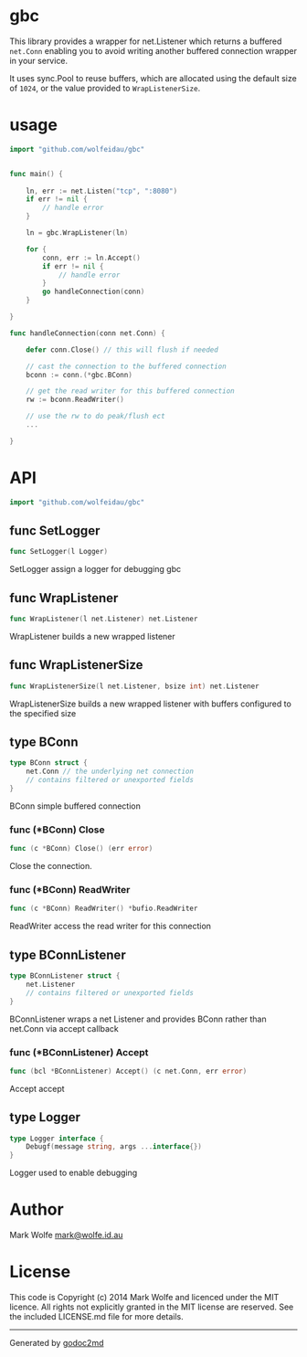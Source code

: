 # gbc

This library provides a wrapper for net.Listener which returns a buffered `net.Conn` enabling you 
to avoid writing another buffered connection wrapper in your service. 

It uses sync.Pool to reuse buffers, which are allocated using the default size of `1024`, or the 
value provided to `WrapListenerSize`.

# usage

```go
import "github.com/wolfeidau/gbc"


func main() {
	
	ln, err := net.Listen("tcp", ":8080")
	if err != nil {
		// handle error
	}

	ln = gbc.WrapListener(ln)

	for {
		conn, err := ln.Accept()
		if err != nil {
			// handle error
		}
		go handleConnection(conn)
	}

}

func handleConnection(conn net.Conn) {

	defer conn.Close() // this will flush if needed

	// cast the connection to the buffered connection
	bconn := conn.(*gbc.BConn)

	// get the read writer for this buffered connection
	rw := bconn.ReadWriter()

	// use the rw to do peak/flush ect
	...

}

```

# API

```go
import "github.com/wolfeidau/gbc"
```

## func SetLogger
``` go
func SetLogger(l Logger)
```
SetLogger assign a logger for debugging gbc


## func WrapListener
``` go
func WrapListener(l net.Listener) net.Listener
```
WrapListener builds a new wrapped listener


## func WrapListenerSize
``` go
func WrapListenerSize(l net.Listener, bsize int) net.Listener
```
WrapListenerSize builds a new wrapped listener with buffers configured to the specified size



## type BConn
``` go
type BConn struct {
    net.Conn // the underlying net connection
    // contains filtered or unexported fields
}
```
BConn simple buffered connection

### func (\*BConn) Close
``` go
func (c *BConn) Close() (err error)
```
Close the connection.

### func (\*BConn) ReadWriter
``` go
func (c *BConn) ReadWriter() *bufio.ReadWriter
```
ReadWriter access the read writer for this connection

## type BConnListener
``` go
type BConnListener struct {
    net.Listener
    // contains filtered or unexported fields
}
```
BConnListener wraps a net Listener and provides BConn rather than net.Conn via accept callback


### func (\*BConnListener) Accept
``` go
func (bcl *BConnListener) Accept() (c net.Conn, err error)
```
Accept accept



## type Logger
``` go
type Logger interface {
    Debugf(message string, args ...interface{})
}
```
Logger used to enable debugging

# Author

Mark Wolfe mark@wolfe.id.au

# License

This code is Copyright (c) 2014 Mark Wolfe and licenced under the MIT licence. All rights not explicitly granted in the MIT license are reserved. See the included LICENSE.md file for more details.

- - -
Generated by [godoc2md](http://godoc.org/github.com/davecheney/godoc2md)